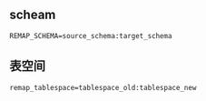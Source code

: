 ## scheam

```
REMAP_SCHEMA=source_schema:target_schema
```

## 表空间

```
remap_tablespace=tablespace_old:tablespace_new
```

